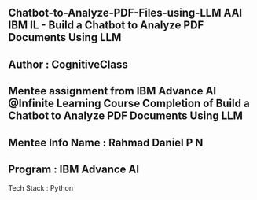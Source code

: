 Chatbot-to-Analyze-PDF-Files-using-LLM
AAI IBM IL - Build a Chatbot to Analyze PDF Documents Using LLM
----------------------------------------------------------
Author : CognitiveClass
------------------------
Mentee assignment from IBM Advance AI @Infinite Learning Course Completion of Build a Chatbot to Analyze PDF Documents Using LLM
--------------------------------------------------------------------------------------------------------------------------------
Mentee Info Name : Rahmad Daniel P N 
------------------------------------
Program : IBM Advance AI
------------------------
Tech Stack :
Python
